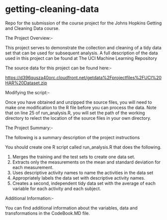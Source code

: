 # getting-cleaning-data

Repo for the submission of the course project for the Johns Hopkins Getting and Cleaning Data course.

The Project Overview:-

This project serves to demonstrate the collection and cleaning of a tidy data set that can be used for subsequent analysis. 
A full description of the data used in this project can be found at The UCI Machine Learning Repository

The source data for this project can be found here:-

https://d396qusza40orc.cloudfront.net/getdata%2Fprojectfiles%2FUCI%20HAR%20Dataset.zip

Modifying the script:-

Once you have obtained and unzipped the source files, you will need to make one modification to the R file before you can process the data. 
Note that on line 25 of run_analysis.R, you will set the path of the working directory to relect the location of the source files in your own directory.

The Project Summary:-

The following is a summary description of the project instructions

You should create one R script called run_analysis.R that does the following. 
1. Merges the training and the test sets to create one data set. 
2. Extracts only the measurements on the mean and standard deviation for each measurement. 
3. Uses descriptive activity names to name the activities in the data set 
4. Appropriately labels the data set with descriptive activity names. 
5. Creates a second, independent tidy data set with the average of each variable for each activity and each subject.

Additional Information:-

You can find additional information about the variables, data and transformations in the CodeBook.MD file.

